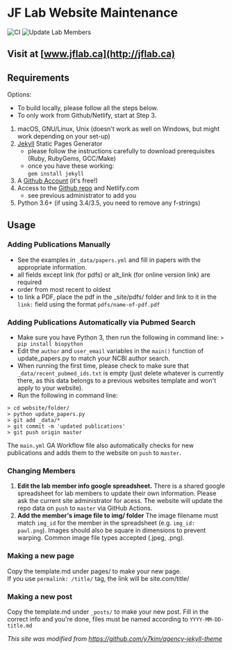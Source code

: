 # JF Lab Website Maintenance

![CI](https://github.com/jf-lab/jflab/workflows/CI/badge.svg) ![Update Lab Members](https://github.com/jf-lab/jflab/workflows/Update%20Lab%20Members/badge.svg)

## Visit at [www.jflab.ca](http://jflab.ca)

## Requirements
Options:

- To build locally, please follow all the steps below.
- To only work from Github/Netlify, start at Step 3.

1. macOS, GNU/Linux, Unix (doesn't work as well on Windows, but might work depending on your set-up)
2. [Jekyll](https://jekyllrb.com/docs/installation/) Static Pages Generator
    - please follow the instructions carefully to download prerequisites (Ruby, RubyGems, GCC/Make)
    - once you have these working:  
    `gem install jekyll`
3. A [Github Account](https://github.com) (it's free!)
4. Access to the [Github repo](https://github.com/linamnt/franklandlab) and Netlify.com
    - see previous administrator to add you
5. Python 3.6+ (if using 3.4/3.5, you need to remove any f-strings)


## Usage

### Adding Publications Manually
- See the examples in `_data/papers.yml` and fill in papers with the appropriate information.
- all fields except link (for pdfs) or alt_link (for online version link) are required
- order from most recent to oldest
- to link a PDF, place the pdf in the _site/pdfs/ folder and link to it
in the `link:` field using the format `pdfs/name-of-pdf.pdf` 

### Adding Publications Automatically via Pubmed Search
- Make sure you have Python 3, then run the following in command line:
`> pip install biopython`
- Edit the `author` and `user_email` variables in the `main()` function of update_papers.py to match your NCBI author search.
- When running the first time, please check to make sure that `_data/recent_pubmed_ids.txt`
is empty (just delete whatever is currently there, as this data belongs to a previous
websites template and won't apply to your website).
- Run the following in command line:
```
> cd website/folder/
> python update_papers.py
> git add _data/*
> git commit -m 'updated publications'
> git push origin master
```

The `main.yml` GA Workflow file also automatically checks for new publications and adds them to the website on `push` to `master`. 

### Changing Members
1. **Edit the lab member info google spreadsheet.** There is a shared google spreadsheet for lab members to update their own information. Please ask the current site administrator for acess. The website will update the repo data on `push` to `master` via GitHub Actions.
2. **Add the member's image file to img/ folder** The image filename must match `img_id` for the member in the spreadsheet (e.g. `img_id: paul.png`). Images should also be square in dimensions to prevent warping. Common image file types accepted (.jpeg, .png).

### Making a new page

Copy the template.md under pages/ to make your new page.  
If you use `permalink: /title/` tag, the link will be site.com/title/

### Making a new post

Copy the template.md under `_posts/` to make your new post.
Fill in the correct info and you're done, files must be named according to `YYYY-MM-DD-title.md`

_This site was modified from https://github.com/y7kim/agency-jekyll-theme_
